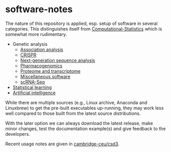 # software-notes

The nature of this repository is applied, esp. setup of software in several categories. This distinguishes itself from [Computational-Statistics](https://jinghuazhao.github.io/Computational-Statistics/)
which is somewhat more rudimentary.

* Genetic analysis
   - [Association analysis](AA.md)
   - [CRISPR](CRISPR.md)
   - [Next-generation sequence analysis](NGS.md)
   - [Pharmacogenomics](pharmacogenomics.md)
   - [Proteome and transcriptome](prottrans.md)
   - [Miscellaneous software](misc.md)
   - [scRNA-Seq](scRNASeq.md)
* [Statistical learning](SL.md)
* [Artificial intelligence](AI.md)

While there are multiple sources (e.g., Linux archive, Anaconda and Linuxbrew) to get the pre-built executables up-running, they may work less well compared to those built from the latest source distributions.

With the later option we can always download the latest release, make minor changes, test the documentation example(s) and give feedback to the developers.

Recent usage notes are given in [cambridge-ceu/csd3](https://cambridge-ceu.github.io/csd3/).
